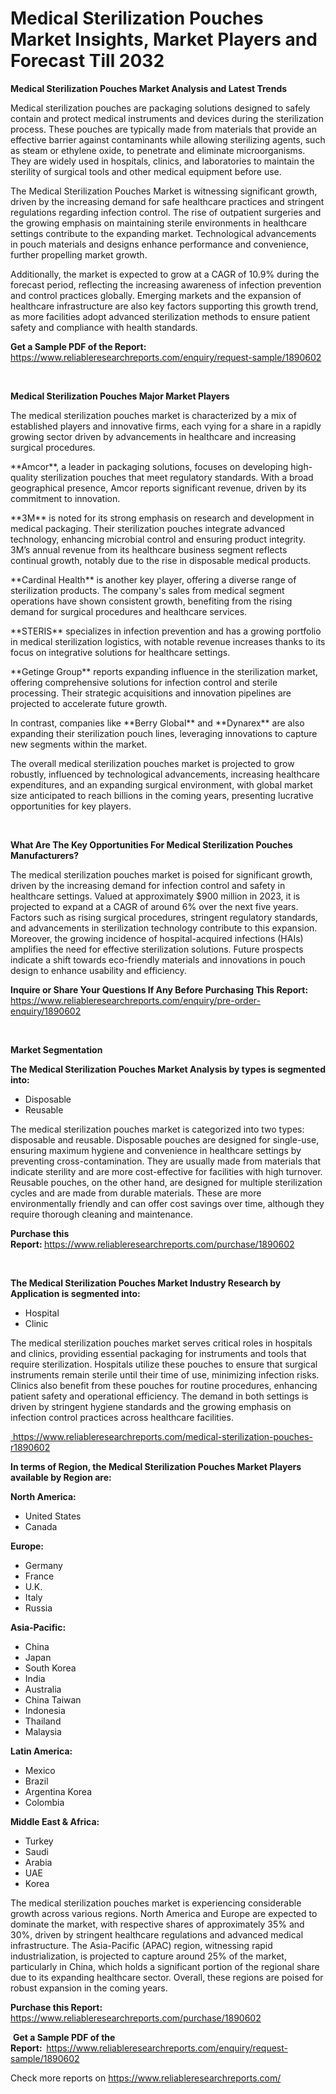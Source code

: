 <p><h1>Medical Sterilization Pouches Market Insights, Market Players and Forecast Till 2032</h1></p><p><strong>Medical Sterilization Pouches Market Analysis and Latest Trends</strong></p>
<p><p>Medical sterilization pouches are packaging solutions designed to safely contain and protect medical instruments and devices during the sterilization process. These pouches are typically made from materials that provide an effective barrier against contaminants while allowing sterilizing agents, such as steam or ethylene oxide, to penetrate and eliminate microorganisms. They are widely used in hospitals, clinics, and laboratories to maintain the sterility of surgical tools and other medical equipment before use.</p><p>The Medical Sterilization Pouches Market is witnessing significant growth, driven by the increasing demand for safe healthcare practices and stringent regulations regarding infection control. The rise of outpatient surgeries and the growing emphasis on maintaining sterile environments in healthcare settings contribute to the expanding market. Technological advancements in pouch materials and designs enhance performance and convenience, further propelling market growth.</p><p>Additionally, the market is expected to grow at a CAGR of 10.9% during the forecast period, reflecting the increasing awareness of infection prevention and control practices globally. Emerging markets and the expansion of healthcare infrastructure are also key factors supporting this growth trend, as more facilities adopt advanced sterilization methods to ensure patient safety and compliance with health standards.</p></p>
<p><strong>Get a Sample PDF of the Report:&nbsp;</strong> <a href="https://www.reliableresearchreports.com/enquiry/request-sample/1890602?utm_campaign=2267&utm_medium=2&utm_source=Github&utm_content=ia&utm_term=04032025&utm_id=medical-sterilization-pouches">https://www.reliableresearchreports.com/enquiry/request-sample/1890602</a></p>
<p>&nbsp;</p>
<p><strong>Medical Sterilization Pouches Major Market Players</strong></p>
<p><p>The medical sterilization pouches market is characterized by a mix of established players and innovative firms, each vying for a share in a rapidly growing sector driven by advancements in healthcare and increasing surgical procedures.</p><p>**Amcor**, a leader in packaging solutions, focuses on developing high-quality sterilization pouches that meet regulatory standards. With a broad geographical presence, Amcor reports significant revenue, driven by its commitment to innovation.</p><p>**3M** is noted for its strong emphasis on research and development in medical packaging. Their sterilization pouches integrate advanced technology, enhancing microbial control and ensuring product integrity. 3M’s annual revenue from its healthcare business segment reflects continual growth, notably due to the rise in disposable medical products.</p><p>**Cardinal Health** is another key player, offering a diverse range of sterilization products. The company's sales from medical segment operations have shown consistent growth, benefiting from the rising demand for surgical procedures and healthcare services.</p><p>**STERIS** specializes in infection prevention and has a growing portfolio in medical sterilization logistics, with notable revenue increases thanks to its focus on integrative solutions for healthcare settings.</p><p>**Getinge Group** reports expanding influence in the sterilization market, offering comprehensive solutions for infection control and sterile processing. Their strategic acquisitions and innovation pipelines are projected to accelerate future growth.</p><p>In contrast, companies like **Berry Global** and **Dynarex** are also expanding their sterilization pouch lines, leveraging innovations to capture new segments within the market.</p><p>The overall medical sterilization pouches market is projected to grow robustly, influenced by technological advancements, increasing healthcare expenditures, and an expanding surgical environment, with global market size anticipated to reach billions in the coming years, presenting lucrative opportunities for key players.</p></p>
<p>&nbsp;</p>
<p><strong>What Are The Key Opportunities For Medical Sterilization Pouches Manufacturers?</strong></p>
<p><p>The medical sterilization pouches market is poised for significant growth, driven by the increasing demand for infection control and safety in healthcare settings. Valued at approximately $900 million in 2023, it is projected to expand at a CAGR of around 6% over the next five years. Factors such as rising surgical procedures, stringent regulatory standards, and advancements in sterilization technology contribute to this expansion. Moreover, the growing incidence of hospital-acquired infections (HAIs) amplifies the need for effective sterilization solutions. Future prospects indicate a shift towards eco-friendly materials and innovations in pouch design to enhance usability and efficiency.</p></p>
<p><strong>Inquire or Share Your Questions If Any Before Purchasing This Report:</strong> <a href="https://www.reliableresearchreports.com/enquiry/pre-order-enquiry/1890602?utm_campaign=2267&utm_medium=2&utm_source=Github&utm_content=ia&utm_term=04032025&utm_id=medical-sterilization-pouches">https://www.reliableresearchreports.com/enquiry/pre-order-enquiry/1890602</a></p>
<p>&nbsp;</p>
<p><strong>Market Segmentation</strong></p>
<p><strong>The Medical Sterilization Pouches Market Analysis by types is segmented into:</strong></p>
<p><ul><li>Disposable</li><li>Reusable</li></ul></p>
<p><p>The medical sterilization pouches market is categorized into two types: disposable and reusable. Disposable pouches are designed for single-use, ensuring maximum hygiene and convenience in healthcare settings by preventing cross-contamination. They are usually made from materials that indicate sterility and are more cost-effective for facilities with high turnover. Reusable pouches, on the other hand, are designed for multiple sterilization cycles and are made from durable materials. These are more environmentally friendly and can offer cost savings over time, although they require thorough cleaning and maintenance.</p></p>
<p><strong>Purchase this Report:&nbsp;</strong><a href="https://www.reliableresearchreports.com/purchase/1890602?utm_campaign=2267&utm_medium=2&utm_source=Github&utm_content=ia&utm_term=04032025&utm_id=medical-sterilization-pouches">https://www.reliableresearchreports.com/purchase/1890602</a></p>
<p>&nbsp;</p>
<p><strong>The Medical Sterilization Pouches Market Industry Research by Application is segmented into:</strong></p>
<p><ul><li>Hospital</li><li>Clinic</li></ul></p>
<p><p>The medical sterilization pouches market serves critical roles in hospitals and clinics, providing essential packaging for instruments and tools that require sterilization. Hospitals utilize these pouches to ensure that surgical instruments remain sterile until their time of use, minimizing infection risks. Clinics also benefit from these pouches for routine procedures, enhancing patient safety and operational efficiency. The demand in both settings is driven by stringent hygiene standards and the growing emphasis on infection control practices across healthcare facilities.</p></p>
<p><a href="https://www.reliableresearchreports.com/medical-sterilization-pouches-r1890602?utm_campaign=2267&utm_medium=2&utm_source=Github&utm_content=ia&utm_term=04032025&utm_id=medical-sterilization-pouches">&nbsp;https://www.reliableresearchreports.com/medical-sterilization-pouches-r1890602</a></p>
<p><strong>In terms of Region, the Medical Sterilization Pouches Market Players available by Region are:</strong></p>
<p>
    <p> <strong> North America: </strong>
        <ul>
            <li>United States</li>
            <li>Canada</li>
        </ul>
        </p> 
    <p> <strong> Europe: </strong>
        <ul>
            <li>Germany</li>
            <li>France</li>
            <li>U.K.</li>
            <li>Italy</li>
            <li>Russia</li>
        </ul>
        </p> 
    <p> <strong> Asia-Pacific: </strong>
        <ul>
            <li>China</li>
            <li>Japan</li>
            <li>South Korea</li>
            <li>India</li>
            <li>Australia</li>
            <li>China Taiwan</li>
            <li>Indonesia</li>
            <li>Thailand</li>
            <li>Malaysia</li>
        </ul>
        </p> 
    <p> <strong> Latin America: </strong>
        <ul>
            <li>Mexico</li>
            <li>Brazil</li>
            <li>Argentina Korea</li>
            <li>Colombia</li>
        </ul>
        </p> 
    <p> <strong> Middle East & Africa: </strong>
        <ul>
            <li>Turkey</li>
            <li>Saudi</li>
            <li>Arabia</li>
            <li>UAE</li>
            <li>Korea</li>
        </ul>
    </p>
    </p>
<p><p>The medical sterilization pouches market is experiencing considerable growth across various regions. North America and Europe are expected to dominate the market, with respective shares of approximately 35% and 30%, driven by stringent healthcare regulations and advanced medical infrastructure. The Asia-Pacific (APAC) region, witnessing rapid industrialization, is projected to capture around 25% of the market, particularly in China, which holds a significant portion of the regional share due to its expanding healthcare sector. Overall, these regions are poised for robust expansion in the coming years.</p></p>
<p><strong>Purchase this Report: </strong><a href="https://www.reliableresearchreports.com/purchase/1890602?utm_campaign=2267&utm_medium=2&utm_source=Github&utm_content=ia&utm_term=04032025&utm_id=medical-sterilization-pouches">https://www.reliableresearchreports.com/purchase/1890602</a></p>
<p>&nbsp;<strong>Get a Sample PDF of the Report:&nbsp;&nbsp;</strong><a href="https://www.reliableresearchreports.com/enquiry/request-sample/1890602?utm_campaign=2267&utm_medium=2&utm_source=Github&utm_content=ia&utm_term=04032025&utm_id=medical-sterilization-pouches">https://www.reliableresearchreports.com/enquiry/request-sample/1890602</a></p>
<p><strong></strong></p>
<p>Check more reports on <a href="https://www.reliableresearchreports.com/?utm_campaign=2267&utm_medium=2&utm_source=Github&utm_content=ia&utm_term=04032025&utm_id=medical-sterilization-pouches">https://www.reliableresearchreports.com/</a></p>